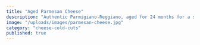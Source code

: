 ```yaml
---
title: "Aged Parmesan Cheese"
description: "Authentic Parmigiano-Reggiano, aged for 24 months for a sharp, nutty flavor."
image: "/uploads/images/parmesan-cheese.jpg"
category: "cheese-cold-cuts"
published: true
---
```


